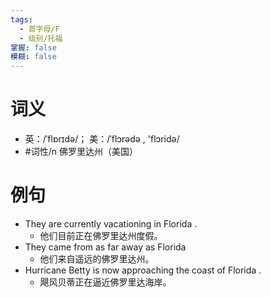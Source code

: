 ```yaml
---
tags:
  - 首字母/F
  - 级别/托福
掌握: false
模糊: false
---
```

# 词义
- 英：/ˈflɒrɪdə/； 美：/ˈflɔrədə , 'flɔridə/
- #词性/n  佛罗里达州（美国）
# 例句
- They are currently vacationing in Florida .
	- 他们目前正在佛罗里达州度假。
- They came from as far away as Florida
	- 他们来自遥远的佛罗里达州。
- Hurricane Betty is now approaching the coast of Florida .
	- 飓风贝蒂正在逼近佛罗里达海岸。
